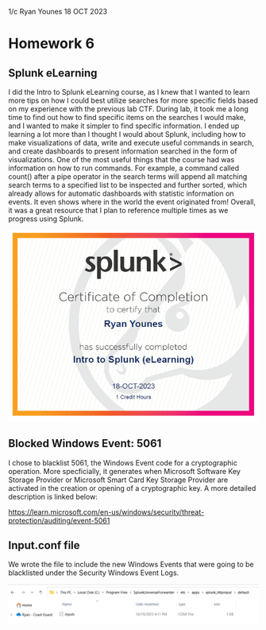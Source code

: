 1/c Ryan Younes
18 OCT 2023

# Homework 6

## Splunk eLearning

I did the Intro to Splunk eLearning course, as I knew that I wanted to learn more tips on how I could best utilize searches for more specific fields based on my experience
with the previous lab CTF. During lab, it took me a long time to find out how to find specific items on the searches I would make, and I wanted to make it simpler to find specific information. I ended up learning a lot more than I thought I would about Splunk, including how to make visualizations of data, write and execute useful commands in search, and create dashboards to present information searched in the form of visualizations. One of the most useful things that the course had was information on how to run commands. For example, a command called count() after a pipe operator in the search terms will append all matching search terms to a specified list to be inspected and further sorted, which already allows for automatic dashboards with statistic information on events. It even shows where in the world the event originated from! Overall, it was a great resource that I plan to reference multiple times as we progress using Splunk.

![Splunk Completion ](SplunkCompletionCertificate.PNG)

## Blocked Windows Event: 5061

I chose to blacklist 5061, the Windows Event code for a cryptographic operation. More specficially, it generates when Microsoft Software Key Storage Provider or Microsoft Smart Card Key Storage Provider are activated in the creation or opening of a cryptographic key. A more detailed description is linked below:

https://learn.microsoft.com/en-us/windows/security/threat-protection/auditing/event-5061

## Input.conf file

We wrote the file to include the new Windows Events that were going to be blacklisted under the Security Windows Event Logs.

![Location of the input file.](LocationOfInput.png)

